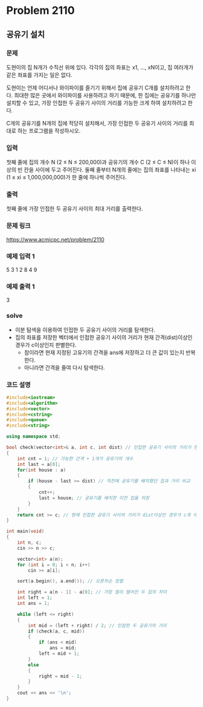 # Problem 2110

## 공유기 설치

### 문제
도현이의 집 N개가 수직선 위에 있다. 각각의 집의 좌표는 x1, ..., xN이고, 집 여러개가 같은 좌표를 가지는 일은 없다.

도현이는 언제 어디서나 와이파이를 즐기기 위해서 집에 공유기 C개를 설치하려고 한다. 최대한 많은 곳에서 와이파이를 사용하려고 하기 때문에, 한 집에는 공유기를 하나만 설치할 수 있고, 가장 인접한 두 공유기 사이의 거리를 가능한 크게 하여 설치하려고 한다.

C개의 공유기를 N개의 집에 적당히 설치해서, 가장 인접한 두 공유기 사이의 거리를 최대로 하는 프로그램을 작성하시오.

### 입력
첫째 줄에 집의 개수 N (2 ≤ N ≤ 200,000)과 공유기의 개수 C (2 ≤ C ≤ N)이 하나 이상의 빈 칸을 사이에 두고 주어진다. 둘째 줄부터 N개의 줄에는 집의 좌표를 나타내는 xi (1 ≤ xi ≤ 1,000,000,000)가 한 줄에 하나씩 주어진다.

### 출력
첫째 줄에 가장 인접한 두 공유기 사이의 최대 거리를 출력한다.

### 문제 링크
<https://www.acmicpc.net/problem/2110>

### 예제 입력 1
5 3
1
2
8
4
9

### 예제 출력 1
3

### solve
- 이분 탐색을 이용하여 인접한 두 공유기 사이의 거리를 탐색한다.
- 집의 좌표를 저장한 벡터에서 인접한 공유기 사이의 거리가 현재 간격(dist)이상인 경우가 c이상인지 판별한다.
  - 참이라면 현재 지정된 고유기의 간격을 ans에 저장하고 더 큰 값이 있는지 반복한다.
  - 아니라면 간격을 줄여 다시 탐색한다.

### 코드 설명
```C++
#include<iostream>
#include<algorithm>
#include<vector>
#include<cstring>
#include<queue>
#include<string>

using namespace std;

bool check(vector<int>& a, int c, int dist) // 인접한 공유기 사이의 거리가 현재 간격(dist)이상인 경우가 c이상인지 판별하는 함수
{
	int cnt = 1; // 가능한 간격 + 1개가 공유기의 개수
	int last = a[0];
	for(int house : a)
	{
		if (house - last >= dist) // 직전에 공유기를 배치했던 집과 거리 비교
		{
			cnt++;
			last = house; // 공유기를 배치한 이전 집을 저장
		}
	}
	return cnt >= c; // 현재 인접한 공유기 사이의 거리가 dist이상인 경우가 c개 이상이면 참
}

int main(void)
{
	int n, c;
	cin >> n >> c;

	vector<int> a(n);
	for (int i = 0; i < n; i++)
		cin >> a[i];

	sort(a.begin(), a.end()); // 오른차순 정렬

	int right = a[n - 1] - a[0]; // 가장 멀리 떨어진 두 집의 차이
	int left = 1;
	int ans = 1;

	while (left <= right)
	{
		int mid = (left + right) / 2; // 인접한 두 공유기의 거리
		if (check(a, c, mid))
		{
			if (ans < mid)
				ans = mid;
			left = mid + 1;
		}
		else
		{
			right = mid - 1;
		}
	}
	cout << ans << '\n';
}

```
